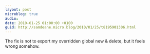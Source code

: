 ```yaml
---
layout: post
microblog: true
audio: 
date: 2010-01-25 01:00:00 +0100
guid: http://samdeane.micro.blog/2010/01/25/t8195901306.html
---
```

The fix is not to export my overridden global new &amp; delete, but it feels wrong somehow.
